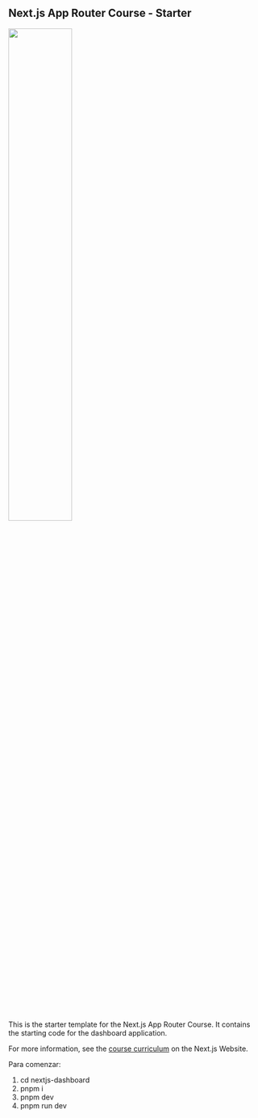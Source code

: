 ## Next.js App Router Course - Starter

<img src="../nextjs-dashboard/public/hero-desktop.png" style="width: 50%">

This is the starter template for the Next.js App Router Course. It contains the starting code for the dashboard application.

For more information, see the [course curriculum](https://nextjs.org/learn) on the Next.js Website.


Para comenzar: 
1. cd nextjs-dashboard
2. pnpm i
3. pnpm dev
4. pnpm run dev